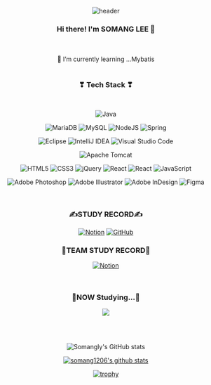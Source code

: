 <div align="center">

![header](https://capsule-render.vercel.app/api?type=soft&color=auto&height=300&section=header&text=SOMANG%20LEE&fontSize=90&textBg=true)


### Hi there! I'm SOMANG LEE 👋

</br>

<!--
**somang1206/somang1206** is a ✨ _special_ ✨ repository because its `README.md` (this file) appears on your GitHub profile.

Here are some ideas to get you started:

- 👯 I’m looking to collaborate on ...
- 🤔 I’m looking for help with ...
- 💬 Ask me about ...
- 📫 How to reach me: ...
- 😄 Pronouns: ...
- ⚡ Fun fact: ...



-->


 </br>
 🌱 I’m currently learning ...Mybatis

</div>

</br>

<div align="center">
<h3 align="center"><b>❣ Tech Stack ❣</b></h3>
</br>
<p align="center">

![Java](https://img.shields.io/badge/java-fce6ea?style=flat&logo=openjdk&logoColor=white)


![MariaDB](https://img.shields.io/badge/MariaDB-fce6ea?style=flat&logo=mariadb&logoColor=white)
![MySQL](https://img.shields.io/badge/mysql-fce6ea.svg?style=flat&logo=mysql&logoColor=white)
![NodeJS](https://img.shields.io/badge/node.js-fce6ea?style=flat&logo=node.js&logoColor=white)
![Spring](https://img.shields.io/badge/spring-fce6ea.svg?style=flat&logo=spring&logoColor=white)


![Eclipse](https://img.shields.io/badge/Eclipse-fce6ea.svg?style=flat&logo=Eclipse&logoColor=white)
![IntelliJ IDEA](https://img.shields.io/badge/IntelliJIDEA-fce6ea.svg?style=flat&logo=intellij-idea&logoColor=white)
![Visual Studio Code](https://img.shields.io/badge/Visual%20Studio%20Code-fce6ea.svg?style=flat&logo=visual-studio-code&logoColor=white)

![Apache Tomcat](https://img.shields.io/badge/apache%20tomcat-fce6ea.svg?style=flat&logo=apache-tomcat&logoColor=black)


![HTML5](https://img.shields.io/badge/html5-fce6ea.svg?style=flat&logo=html5&logoColor=white)
![CSS3](https://img.shields.io/badge/css3-fce6ea.svg?style=flat&logo=css3&logoColor=white)
![jQuery](https://img.shields.io/badge/jquery-fce6ea.svg?style=flat&logo=jquery&logoColor=white)
![React](https://img.shields.io/badge/react-fce6ea.svg?style=flat&logo=react&logoColor=%2361DAFB)
![React](https://img.shields.io/badge/react-fce6ea.svg?style=flat&logo=react&logoColor=%2361DAFB)
![JavaScript](https://img.shields.io/badge/javascript-fce6ea.svg?style=flat&logo=javascript&logoColor=white)

![Adobe Photoshop](https://img.shields.io/badge/adobe%20photoshop-fce6ea.svg?style=flat&logo=adobe%20photoshop&logoColor=white)
![Adobe Illustrator](https://img.shields.io/badge/adobe%20illustrator-fce6ea.svg?style=flat&logo=adobe%20illustrator&logoColor=white)
![Adobe InDesign](https://img.shields.io/badge/Adobe%20InDesign-fce6ea?style=flat&logo=adobeindesign&logoColor=white)
![Figma](https://img.shields.io/badge/figma-fce6ea.svg?style=flat&logo=figma&logoColor=white)
</p>


</br>



<h3><b>✍STUDY RECORD✍</b></h3>

<a href="https://www.notion.so/82aca361e2c14584b15f1aff0f22508a">![Notion](https://img.shields.io/badge/Notion-%23000000.svg?style=flat-square&logo=notion&logoColor=white)</a>
<a href="https://github.com/somang1206">![GitHub](https://img.shields.io/badge/github-%23121011.svg?style=flat-square&logo=github&logoColor=white)</a>


<h3><b>🤝TEAM STUDY RECORD🤝</b></h3>

<a href="https://www.notion.so/yunjinius/DBDBD-fe2c74c88aaa4320baa9b8ed7b45a4b7">![Notion](https://img.shields.io/badge/Notion-%23000000.svg?style=flat-square&logo=notion&logoColor=white)</a>


</br>
<h3 align="center"><b>🧾NOW Studying...🧾</b></h3>

<img src="https://img.shields.io/badge/TypeScript-5682E1?style=flat-square&logo=TypeScript&logoColor=white"></a>

</br></br>

![Somangly's GitHub stats](https://github-readme-stats.vercel.app/api?username=somang1206&show_icons=true&theme=radical)


[![somang1206's github stats](https://github-readme-stats.vercel.app/api/top-langs/?username=somang1206&show_icons=true&hide_border=true&title_color=004386&icon_color=004386&layout=compact)](https://github.com/somang1206)


[![trophy](https://github-profile-trophy.vercel.app/?username=somang1206)](https://github.com/ryo-ma/github-profile-trophy)

</br>

<!-- [![Solved.ac
somang1206](http://mazassumnida.wtf/api/v2/generate_badge?boj={handle})](https://solved.ac/{handle}) -->

</br>





</div>
